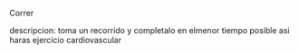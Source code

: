 Correr

descripcion:
toma un recorrido y completalo en elmenor tiempo posible asi haras ejercicio cardiovascular
